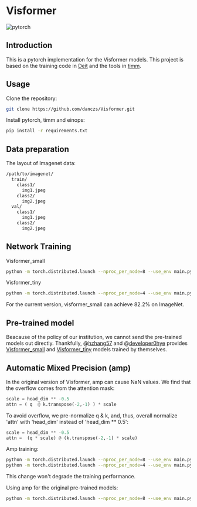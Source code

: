 # Visformer
![pytorch](https://img.shields.io/badge/pytorch-v1.7.0-green.svg?style=plastic)

## Introduction
This is a pytorch implementation for the Visformer models. This project is based on the training code in [Deit](https://github.com/facebookresearch/deit) and the tools in [timm](https://github.com/rwightman/pytorch-image-models).

## Usage
Clone the repository:
```bash
git clone https://github.com/danczs/Visformer.git
```
Install pytorch, timm and einops:
```bash
pip install -r requirements.txt
```
## Data preparation
The layout of Imagenet data:
```bash
/path/to/imagenet/
  train/
    class1/
      img1.jpeg
    class2/
      img2.jpeg
  val/
    class1/
      img1.jpeg
    class2/
      img2.jpeg
```
## Network Training
Visformer_small
```bash
python -m torch.distributed.launch --nproc_per_node=8 --use_env main.py --model visformer_small --batch-size 64 --data-path /path/to/imagenet --output_dir /path/to/save
```
Visformer_tiny
```bash
python -m torch.distributed.launch --nproc_per_node=4 --use_env main.py --model visformer_tiny --batch-size 256 --drop-path 0.03 --data-path /path/to/imagenet --output_dir /path/to/save
```
For the current version, visformer_small can achieve 82.2% on ImageNet. 

## Pre-trained model
Beacause of the policy of our institution, we cannot send the pre-trained models out directly. Thankfully, @[hzhang57](https://github.com/hzhang57)  and @[developer0hye](https://github.com/developer0hye) provides [Visformer_small](https://drive.google.com/drive/folders/18GpH1SeVOsq3_2QGTA5Z_3O1UFtKugEu?usp=sharing) and [Visformer_tiny](https://drive.google.com/file/d/1LLBGbj7-ok1fDvvMCab-Fn5T3cjTzOKB/view?usp=sharing) models trained by themselves.

## Automatic Mixed Precision (amp)
In the original version of Visformer, amp can cause NaN values. We find that the overflow comes from the attention mask:
```python
scale = head_dim ** -0.5
attn = ( q  @ k.transpose(-2,-1) ) * scale
``` 
To avoid overflow, we pre-normalize q & k, and, thus, overall normalize 'attn' with 'head_dim' instead of  'head_dim ** 0.5':
```python
scale = head_dim ** -0.5
attn =  (q * scale) @ (k.transpose(-2,-1) * scale) 
```
Amp training:
```bash
python -m torch.distributed.launch --nproc_per_node=8 --use_env main.py --model visformer_small --batch-size 64 --data-path /path/to/imagenet --output_dir /path/to/save --amp --qk-scale-factor=-0.5
python -m torch.distributed.launch --nproc_per_node=4 --use_env main.py --model visformer_tiny --batch-size 256 --drop-path 0.03 --data-path /path/to/imagenet --output_dir /path/to/save --amp --qk-scale-factor=-0.5
```
This change won't degrade the training performance. 

Using amp for the original pre-trained models:
```bash
python -m torch.distributed.launch --nproc_per_node=8 --use_env main.py --model visformer_small --batch-size 64 --data-path /path/to/imagenet --output_dir /path/to/save --eval --resume /path/to/weights --amp
```

